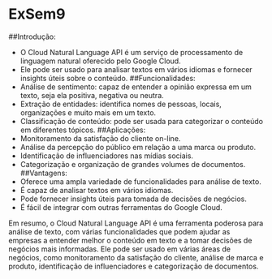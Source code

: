 # ExSem9
##Introdução:
- O Cloud Natural Language API é um serviço de processamento de linguagem natural oferecido pelo Google Cloud.
- Ele pode ser usado para analisar textos em vários idiomas e fornecer insights úteis sobre o conteúdo.
##Funcionalidades:
- Análise de sentimento: capaz de entender a opinião expressa em um texto, seja ela positiva, negativa ou neutra.
- Extração de entidades: identifica nomes de pessoas, locais, organizações e muito mais em um texto.
- Classificação de conteúdo: pode ser usada para categorizar o conteúdo em diferentes tópicos.
##Aplicações:
- Monitoramento da satisfação do cliente on-line.
- Análise da percepção do público em relação a uma marca ou produto.
- Identificação de influenciadores nas mídias sociais.
- Categorização e organização de grandes volumes de documentos.
##Vantagens:
- Oferece uma ampla variedade de funcionalidades para análise de texto.
- É capaz de analisar textos em vários idiomas.
- Pode fornecer insights úteis para tomada de decisões de negócios.
- É fácil de integrar com outras ferramentas do Google Cloud.

Em resumo, o Cloud Natural Language API é uma ferramenta poderosa para análise de texto, com várias funcionalidades que podem ajudar as empresas a entender melhor o conteúdo em texto e a tomar decisões de negócios mais informadas. Ele pode ser usado em várias áreas de negócios, como monitoramento da satisfação do cliente, análise de marca e produto, identificação de influenciadores e categorização de documentos.
